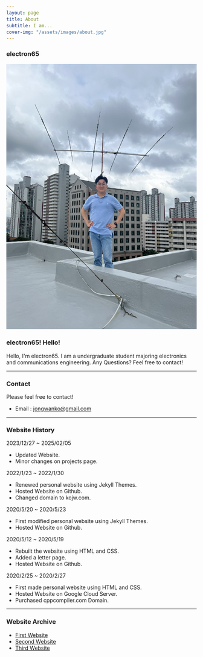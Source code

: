 ```yaml
---
layout: page
title: About
subtitle: I am...
cover-img: "/assets/images/about.jpg"
---
```


### electron65

<img src="/assets/other_image/kojw.jpg" alt="kojw! Hello!" width="600" height="700">

### electron65! Hello!

Hello, I'm electron65. I am a undergraduate student majoring electronics and communications engineering. 
Any Questions?
Feel free to contact!

---
### Contact
Please feel free to contact!
* Email : jongwanko@gmail.com

---
### Website History
2023/12/27 ~ 2025/02/05
* Updated Website.
* Minor changes on projects page.

2022/1/23 ~ 2022/1/30
* Renewed personal website using Jekyll Themes.
* Hosted Website on Github.
* Changed domain to kojw.com.

2020/5/20 ~ 2020/5/23
* First modified personal website using Jekyll Themes.
* Hosted Website on Github.

2020/5/12 ~ 2020/5/19
* Rebuilt the website using HTML and CSS.
* Added a letter page.
* Hosted Website on Github.

2020/2/25 ~ 2020/2/27
* First made personal website using HTML and CSS.
* Hosted Website on Google Cloud Server.
* Purchased cppcompiler.com Domain.
  
---
### Website Archive
* [First Website](https://electron65.github.io/cppcompiler-first-website/)
* [Second Website](https://electron65.github.io/cppcompiler-second-website/)
* [Third Website](https://electron65.github.io/cppcompiler-third/)
